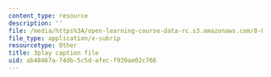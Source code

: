 ```yaml
---
content_type: resource
description: ''
file: /media/https%3A/open-learning-course-data-rc.s3.amazonaws.com/8-03sc-physics-iii-vibrations-and-waves-fall-2016/ab48467a74db5c5dafecf939ae02c766_Ahv7Akj2xs4.vtt
file_type: application/x-subrip
resourcetype: Other
title: 3play caption file
uid: ab48467a-74db-5c5d-afec-f939ae02c766
---
```


